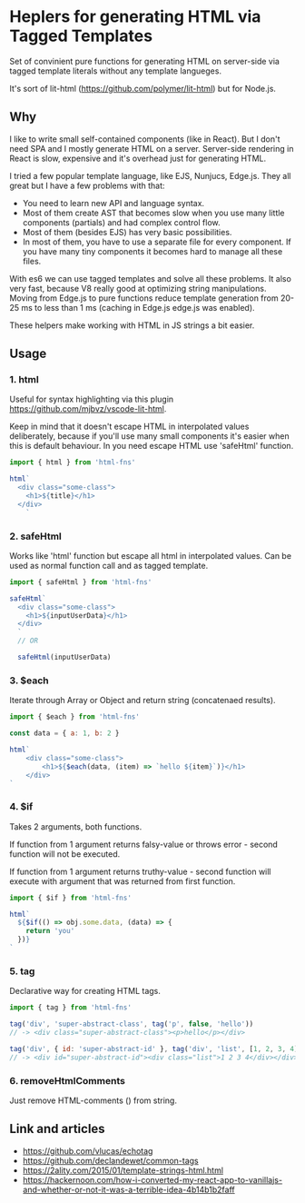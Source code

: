 # Heplers for generating HTML via Tagged Templates

Set of convinient pure functions for generating HTML on server-side via tagged template literals without any template langueges.

It's sort of lit-html (https://github.com/polymer/lit-html) but for Node.js.

## Why

I like to write small self-contained components (like in React). But I don't need SPA and I mostly generate HTML on a server. Server-side rendering in React is slow, expensive and it's overhead just for generating HTML.

I tried a few popular template language, like EJS, Nunjucs, Edge.js. They all great but I have a few problems with that:
- You need to learn new API and language syntax. 
- Most of them create AST that becomes slow when you use many little components (partials) and had complex control flow.
- Most of them (besides EJS) has very basic possibilities.
- In most of them, you have to use a separate file for every component. If you have many tiny components it becomes hard to manage all these files.

With es6 we can use tagged templates and solve all these problems. It also very fast, because V8 really good at optimizing string manipulations. Moving from Edge.js to pure functions reduce template generation from 20-25 ms to less than 1 ms (caching in Edge.js edge.js was enabled).

These helpers make working with HTML in JS strings a bit easier. 

## Usage

### 1. html

Useful for syntax highlighting via this plugin https://github.com/mjbvz/vscode-lit-html.

Keep in mind that it doesn't escape HTML in interpolated values deliberately, because if you'll use many small components it's easier when this is default behaviour. In you need escape HTML use 'safeHtml' function.

```js
import { html } from 'html-fns'

html`
  <div class="some-class">
    <h1>${title}</h1>
  </div>
	`
```


### 2. safeHtml

Works like 'html' function but escape all html in interpolated values. Can be used as normal function call and as tagged template.

```js
import { safeHtml } from 'html-fns'

safeHtml`
  <div class="some-class">
    <h1>${inputUserData}</h1>
  </div>
  `
  // OR

  safeHtml(inputUserData)
```


### 3. $each

Iterate through Array or Object and return string (concatenaed results).

```js
import { $each } from 'html-fns'

const data = { a: 1, b: 2 }

html`
	<div class="some-class">
		<h1>${$each(data, (item) => `hello ${item}`)}</h1>
	</div>
`
```


### 4. $if

Takes 2 arguments, both functions.

If function from 1 argument returns falsy-value or throws error - second function will not be executed.

If function from 1 argument returns truthy-value - second function will execute with argument that was returned from first function.

```js
import { $if } from 'html-fns'

html`
  ${$if(() => obj.some.data, (data) => {
    return 'you'
  })}
`
```


### 5. tag

Declarative way for creating HTML tags.

```js
import { tag } from 'html-fns'

tag('div', 'super-abstract-class', tag('p', false, 'hello'))
// -> <div class="super-abstract-class"><p>hello</p></div>

tag('div', { id: 'super-abstract-id' }, tag('div', 'list', [1, 2, 3, 4]))
// -> <div id="super-abstract-id"><div class="list">1 2 3 4</div></div>
```


### 6. removeHtmlComments

Just remove HTML-comments (<!-- like this -->) from string.


## Link and articles
 - https://github.com/vlucas/echotag
 - https://github.com/declandewet/common-tags
 - https://2ality.com/2015/01/template-strings-html.html
 - https://hackernoon.com/how-i-converted-my-react-app-to-vanillajs-and-whether-or-not-it-was-a-terrible-idea-4b14b1b2faff

